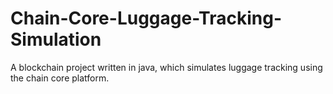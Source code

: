 # Chain-Core-Luggage-Tracking-Simulation
A blockchain project written in java, which simulates luggage tracking using the chain core platform.
